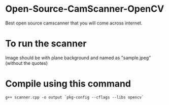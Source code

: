 # Open-Source-CamScanner-OpenCV
Best open source camscanner that you will come across internet.


# To run the scanner

  Image should be with plane background and named as "sample.jpeg" (without the quotes)

# Compile using this command

```
g++ scanner.cpp -o output `pkg-config --cflags --libs opencv`
```
